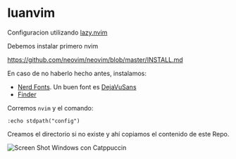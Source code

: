 # luanvim
Configuracion utilizando [lazy.nvim](https://github.com/folke/lazy.nvim) 

Debemos instalar primero nvim 

https://github.com/neovim/neovim/blob/master/INSTALL.md

En caso de no haberlo hecho antes, instalamos:

* [Nerd Fonts](https://www.nerdfonts.com/). Un buen font es [DejaVuSans](https://www.programmingfonts.org/#dejavu)
* [Finder](https://github.com/sharkdp/fd)




Corremos `nvim` y el comando:  

```:echo stdpath("config")```

Creamos el directorio si no existe y ahí copiamos el contenido de este Repo.

![Screen Shot Windows con Catppuccin](./img/windows.png?raw=true "En Windows, `colorscheme`: catppuccin")
